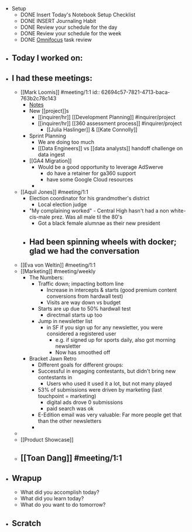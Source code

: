 - Setup
	- DONE Insert Today's Notebook Setup Checklist
	- DONE INSERT Journaling Habit
	- DONE Review your schedule for the day
	- DONE Review your schedule for the week
	- DONE [Omnifocus](omnifocus://) task review
- ## Today I worked on:
- ## I had these meetings:
	- [[Mark Loomis]] #meeting/1:1
	  id:: 62694c57-7821-4713-baca-763b2c78c143
		- [Notes](https://inquirer.atlassian.net/wiki/spaces/KB/pages/edit-v2/1794506799)
		- New [[project]]s
			- [[inquirer/hr]] [[Development Planning]] #inquirer/project
			- [[inquirer/hr]] [[360 assessment process]] #inquirer/project
				- [[Julia Haslinger]] & [[Kate Connolly]]
		- Sprint Planning
			- We are doing too much
			- [[Data Engineers]] vs [[data analysts]] handoff challenge on data ingest
		- [[GA4 Migration]]
			- Would be a good opportunity to leverage AdSwerve
				- do have a retainer for ga360 support
				- have some Google Cloud resources
			-
	- [[Aquil Jones]] #meeting/1:1
		- Election coordinator for his grandmother's district
			- Local election judge
		- "My complaining worked" - Central High hasn't had a non white-cis-male prez. Was all male til the 80's
			- Got a black female alumnae as their new president
		- Had been spinning wheels with docker; glad we had the conversation
			-
	- [[Eva von Weltin]] #meeting/1:1
	- [[Marketing]] #meeting/weekly
		- The Numbers:
			- Traffic down; impacting bottom line
				- Increase in intercepts & starts (good premium content conversions from hardwall test)
				- Visits are way down vs budget
			- Starts are up due to 50% hardwall test
				- directmail starts up too
			- Jump in newsletter list
				- in SF if you sign up for any newsletter, you were considered a registered user
					- e.g. if signed up for sports daily, also got morning newsletter
					- Now has smoothed off
		- Bracket Jawn Retro
			- Different goals for different groups:
			- Successful in engaging contestants, but didn't bring new contestants in
				- Users who used it used it a lot, but not many played
			- 53% of submissions were driven by marketing (last touchpoint = marketing)
				- digital ads drove 0 submissions
				- paid search was ok
			- E-Edition email was very valuable: Far more people get that than the other newsletters
			-
	-
	- [[Product Showcase]]
	- [[Toan Dang]] #meeting/1:1
		-
- ## Wrapup
	- What did you accomplish today?
	- What did you learn today?
	- What do you want to do tomorrow?
- ## Scratch